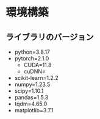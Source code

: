 # 環境構築
## ライブラリのバージョン
- python=3.8.17
- pytorch=2.1.0
  - CUDA=11.8
  - cuDNN=
- scikit-learn=1.2.2
- numpy=1.23.5
- scipy=1.10.1
- pandas=1.5.3
- tqdm=4.65.0
- matplotlib=3.7.1
